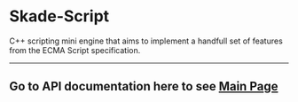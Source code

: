 # Skade-Script
C++ scripting mini engine that aims to implement a handfull set of features from the ECMA Script specification.

------------------------------------------------------------------------------
Go to  API documentation here to see [Main Page](http://./index.html)
------------------------------------------------------------------------------
